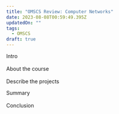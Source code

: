 ```yaml
---
title: "OMSCS Review: Computer Networks"
date: 2023-08-08T00:59:49.395Z
updatedOn: ""
tags:
  - OMSCS
draft: true
---
```

Intro\
\
About the course\
\
Describe the projects

Summary\
\
Conclusion
